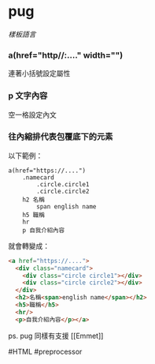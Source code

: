 # pug
*樣板語言*

### a(href="http//:...." width="")
連著小括號設定屬性

### p 文字內容
空一格設定內文

### 往內縮排代表包覆底下的元素

以下範例：
```pug
a(href="https://....")
	.namecard
		.circle.circle1
		.circle.circle2
	h2 名稱
		span english name
	h5 職稱
	hr
	p 自我介紹內容
```

就會轉變成：
```html
<a href="https://....">
  <div class="namecard">
    <div class="circle circle1"></div>
    <div class="circle circle2"></div>
  </div>
  <h2>名稱<span>english name</span></h2>
  <h5>職稱</h5>
  <hr/>
  <p>自我介紹內容</p></a>
```

ps. pug 同樣有支援 [[Emmet]]

#HTML 
#preprocessor